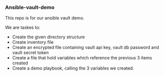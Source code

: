 ### Ansible-vault-demo

This repo is for our ansible vault demo.

We are taskes to:
- Create the given directory structure
- Create inventory file
- Create an encrypted file containing vault api key, vault db password and vault secret token
- Create a file that hold variables which reference the previous 3 items created
- Create a demo playbook, calling the 3 variables we created.
